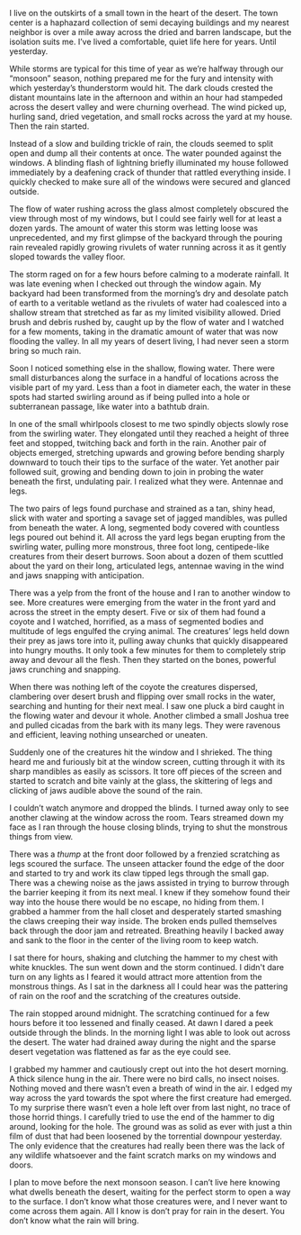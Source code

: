I live on the outskirts of a small town in the heart of the desert. The town center is a haphazard collection of semi decaying buildings and my nearest neighbor is over a mile away across the dried and barren landscape, but the isolation suits me. I’ve lived a comfortable, quiet life here for years. Until yesterday.  
  
While storms are typical for this time of year as we’re halfway through our “monsoon” season, nothing prepared me for the fury and intensity with which yesterday’s thunderstorm would hit. The dark clouds crested the distant mountains late in the afternoon and within an hour had stampeded across the desert valley and were churning overhead. The wind picked up, hurling sand, dried vegetation, and small rocks across the yard at my house. Then the rain started.  
  
Instead of a slow and building trickle of rain, the clouds seemed to split open and dump all their contents at once. The water pounded against the windows. A blinding flash of lightning briefly illuminated my house followed immediately by a deafening crack of thunder that rattled everything inside. I quickly checked to make sure all of the windows were secured and glanced outside.   
  
The flow of water rushing across the glass almost completely obscured the view through most of my windows, but I could see fairly well for at least a dozen yards. The amount of water this storm was letting loose was unprecedented, and my first glimpse of the backyard through the pouring rain revealed rapidly growing rivulets of water running across it as it gently sloped towards the valley floor.   
  
The storm raged on for a few hours before calming to a moderate rainfall. It was late evening when I checked out through the window again. My backyard had been transformed from the morning’s dry and desolate patch of earth to a veritable wetland as the rivulets of water had coalesced into a shallow stream that stretched as far as my limited visibility allowed. Dried brush and debris rushed by, caught up by the flow of water and I watched for a few moments, taking in the dramatic amount of water that was now flooding the valley. In all my years of desert living, I had never seen a storm bring so much rain.  
  
Soon I noticed something else in the shallow, flowing water. There were small disturbances along the surface in a handful of locations across the visible part of my yard. Less than a foot in diameter each, the water in these spots had started swirling around as if being pulled into a hole or subterranean passage, like water into a bathtub drain.   
  
In one of the small whirlpools closest to me two spindly objects slowly rose from the swirling water. They elongated until they reached a height of three feet and stopped, twitching back and forth in the rain. Another pair of objects emerged, stretching upwards and growing before bending sharply downward to touch their tips to the surface of the water. Yet another pair followed suit, growing and bending down to join in probing the water beneath the first, undulating pair. I realized what they were. Antennae and legs.  
  
The two pairs of legs found purchase and strained as a tan, shiny head, slick with water and sporting a savage set of jagged mandibles, was pulled from beneath the water. A long, segmented body covered with countless legs poured out behind it. All across the yard legs began erupting from the swirling water, pulling more monstrous, three foot long, centipede-like creatures from their desert burrows. Soon about a dozen of them scuttled about the yard on their long, articulated legs, antennae waving in the wind and jaws snapping with anticipation.  
  
There was a yelp from the front of the house and I ran to another window to see. More creatures were emerging from the water in the front yard and across the street in the empty desert. Five or six of them had found a coyote and I watched, horrified, as a mass of segmented bodies and multitude of legs engulfed the crying animal. The creatures’ legs held down their prey as jaws tore into it, pulling away chunks that quickly disappeared into hungry mouths. It only took a few minutes for them to completely strip away and devour all the flesh. Then they started on the bones, powerful jaws crunching and snapping.  
  
When there was nothing left of the coyote the creatures dispersed, clambering over desert brush and flipping over small rocks in the water, searching and hunting for their next meal. I saw one pluck a bird caught in the flowing water and devour it whole. Another climbed a small Joshua tree and pulled cicadas from the bark with its many legs. They were ravenous and efficient, leaving nothing unsearched or uneaten.  
  
Suddenly one of the creatures hit the window and I shrieked. The thing heard me and furiously bit at the window screen, cutting through it with its sharp mandibles as easily as scissors. It tore off pieces of the screen and started to scratch and bite vainly at the glass, the skittering of legs and clicking of jaws audible above the sound of the rain.  
  
I couldn’t watch anymore and dropped the blinds. I turned away only to see another clawing at the window across the room. Tears streamed down my face as I ran through the house closing blinds, trying to shut the monstrous things from view.  
  
There was a *thump* at the front door followed by a frenzied scratching as legs scoured the surface. The unseen attacker found the edge of the door and started to try and work its claw tipped legs through the small gap. There was a chewing noise as the jaws assisted in trying to burrow through the barrier keeping it from its next meal. I knew if they somehow found their way into the house there would be no escape, no hiding from them. I grabbed a hammer from the hall closet and desperately started smashing the claws creeping their way inside. The broken ends pulled themselves back through the door jam and retreated. Breathing heavily I backed away and sank to the floor in the center of the living room to keep watch.  
  
I sat there for hours, shaking and clutching the hammer to my chest with white knuckles. The sun went down and the storm continued. I didn't dare turn on any lights as I feared it would attract more attention from the monstrous things. As I sat in the darkness all I could hear was the pattering of rain on the roof and the scratching of the creatures outside.  
  
The rain stopped around midnight. The scratching continued for a few hours before it too lessened and finally ceased. At dawn I dared a peek outside through the blinds. In the morning light I was able to look out across the desert. The water had drained away during the night and the sparse desert vegetation was flattened as far as the eye could see.  
  
I grabbed my hammer and cautiously crept out into the hot desert morning. A thick silence hung in the air. There were no bird calls, no insect noises. Nothing moved and there wasn’t even a breath of wind in the air. I edged my way across the yard towards the spot where the first creature had emerged. To my surprise there wasn’t even a hole left over from last night, no trace of those horrid things. I carefully tried to use the end of the hammer to dig around, looking for the hole. The ground was as solid as ever with just a thin film of dust that had been loosened by the torrential downpour yesterday. The only evidence that the creatures had really been there was the lack of any wildlife whatsoever and the faint scratch marks on my windows and doors.  
  
I plan to move before the next monsoon season. I can’t live here knowing what dwells beneath the desert, waiting for the perfect storm to open a way to the surface. I don’t know what those creatures were, and I never want to come across them again. All I know is don’t pray for rain in the desert. You don’t know what the rain will bring.